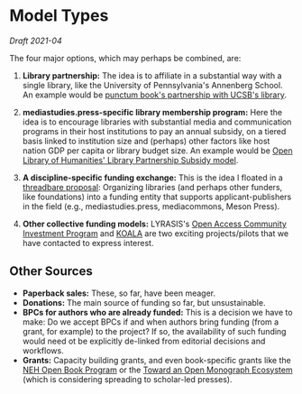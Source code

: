 # Model Types

*Draft 2021-04*

The four major options, which may perhaps be combined, are:

1. **Library partnership:** The idea is to affiliate in a substantial way with a single library, like the University of Pennsylvania's Annenberg School. An example would be [punctum book's partnership with UCSB's library](https://www.library.ucsb.edu/punctum-books-ucsb-library-partnership).

2. **mediastudies.press-specific library membership program:** Here the idea is to encourage libraries with substantial media and communication programs in their host institutions to pay an annual subsidy, on a tiered basis linked to institution size and (perhaps) other factors like host nation GDP per capita or library budget size. An example would be [Open Library of Humanities' Library Partnership Subsidy model](https://www.openlibhums.org/site/about/the-olh-model/).

3. **A discipline-specific funding exchange:** This is the idea I floated in a [threadbare proposal](https://github.com/mediastudiespress/organization/blob/master/operations/funding_models/born-oa-funding-exchange-model.md): Organizing libraries (and perhaps other funders, like foundations) into a funding entity that supports applicant-publishers in the field (e.g., mediastudies.press, mediacommons, Meson Press). 

4. **Other collective funding models:** LYRASIS's [Open Access Community Investment Program](https://www.lyrasis.org/content/Pages/oacip.aspx) and [KOALA](https://projects.tib.eu/koala/en/project/) are two exciting projects/pilots that we have contacted to express interest.

## Other Sources

* **Paperback sales:** These, so far, have been meager.
* **Donations:** The main source of funding so far, but unsustainable.
* **BPCs for authors who are already funded:** This is a decision we have to make: Do we accept BPCs if and when authors bring funding (from a grant, for example) to the project? If so, the availability of such funding would need ot be explicitly de-linked from editorial decisions and workflows.
* **Grants:** Capacity building grants, and even book-specific grants like the [NEH Open Book Program](https://www.neh.gov/grants/odh/FOBP) or the [Toward an Open Monograph Ecosystem](https://www.openmonographs.org) (which is considering spreading to scholar-led presses).
